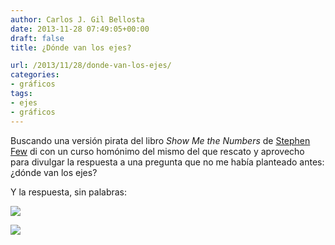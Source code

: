 ```yaml
---
author: Carlos J. Gil Bellosta
date: 2013-11-28 07:49:05+00:00
draft: false
title: ¿Dónde van los ejes?

url: /2013/11/28/donde-van-los-ejes/
categories:
- gráficos
tags:
- ejes
- gráficos
---
```


Buscando una versión pirata del libro _Show Me the Numbers_ de [Stephen Few](http://www.perceptualedge.com/) di con un curso homónimo del mismo del que rescato y aprovecho para divulgar la respuesta a una pregunta que no me había planteado antes: ¿dónde van los ejes?

Y la respuesta, sin palabras:

[![](/wp-uploads/2013/11/donde_van_los_ejes_00.png)
](/wp-uploads/2013/11/donde_van_los_ejes_00.png)

[![](/wp-uploads/2013/11/donde_van_los_ejes_01.png)
](/wp-uploads/2013/11/donde_van_los_ejes_01.png)

